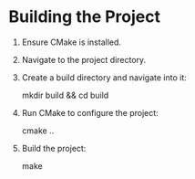 # Building the Project

1. Ensure CMake is installed.
2. Navigate to the project directory.
3. Create a build directory and navigate into it:

   mkdir build && cd build

4. Run CMake to configure the project:

   cmake ..

5. Build the project:

   make

